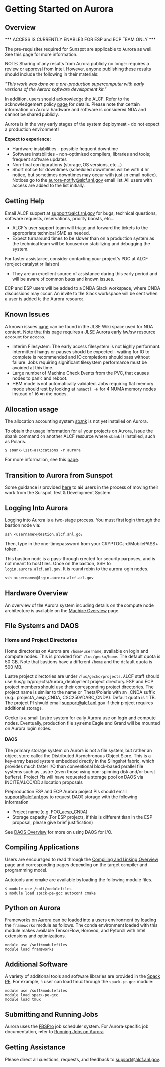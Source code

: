 # Getting Started on Aurora

## Overview

*** ACCESS IS CURRENTLY ENABLED FOR ESP and ECP TEAM ONLY ***

The pre-requisites required for Sunspot are applicable to Aurora as well. See this [page](https://www.alcf.anl.gov/support-center/aurorasunspot/getting-started-sunspot#pre-req) for more information.

NOTE: Sharing of any results from Aurora publicly no longer requires a review or approval from Intel. However, anyone publishing these results should include the following in their materials: 

*"This work was done on a pre-production supercomputer with early versions of the Aurora software development kit."*

In addition, users should acknowledge the ALCF. Refer to the acknowledgement policy [page](https://docs.alcf.anl.gov/policies/alcf-acknowledgement-policy/#alcf-only-acknowledgement) for details. Please note that certain information on Aurora hardware and software is considered NDA and cannot be shared publicly.

Aurora is in the very early stages of the system deployment - do not expect a production environment!

**Expect to experience:**

* Hardware instabilities - possible frequent downtime
* Software instabilities - non-optimized compilers, libraries and tools; frequent software updates
* Non-final configurations (storage, OS versions, etc...)
* Short notice for downtimes (scheduled downtimes will be with 4 hr notice, but sometimes downtimes may occur with just an email notice). Notices go to the <aurora-notify@alcf.anl.gov> email list. All users with access are added to the list initially.

## Getting Help

Email ALCF support at <support@alcf.anl.gov> for bugs, technical questions, software requests, reservations, priority boosts, etc...

* ALCF's user support team will triage and forward the tickets to the appropriate technical SME as needed.
* Expect turnaround times to be slower than on a production system as the technical team will be focused on stabilizing and debugging the system.

For faster assistance, consider contacting your project's POC at ALCF (project catalyst or liaison)

* They are an excellent source of assistance during this early period and will be aware of common bugs and known issues.

ECP and ESP users will be added to a CNDA Slack workspace, where CNDA discussions may occur. An invite to the Slack workspace will be sent when a user is added to the Aurora resource.

## Known Issues

A known issues [page](https://wiki.jlse.anl.gov/display/inteldga/Known+Issues) can be found in the JLSE Wiki space used for NDA content. Note that this page requires a JLSE Aurora early hw/sw resource account for access.

* Interim Filesystem: The early access filesystem is not highly performant. Intermittent hangs or pauses should be expected - waiting for IO to complete is recommended and IO completions should pass without failure. Jobs requiring significant filesystem performance must be avoided at this time.
* Large number of Machine Check Events from the PVC, that causes nodes to panic and reboot.
* HBM mode is not automatically validated. Jobs requiring flat memory mode should test by looking  at `numactl -H` for 4 NUMA memory nodes instead of 16 on the nodes.

## Allocation usage

The allocation accounting system [sbank](https://docs.alcf.anl.gov/account-project-management/allocation-management/sbank-allocation-accounting-system/) is not yet installed on Aurora.

To obtain the usage information for all your projects on Aurora, issue the sbank command on another ALCF resource where `sbank` is installed, such as Polaris.

```
$ sbank-list-allocations -r aurora
```

For more information, see this [page](https://docs.alcf.anl.gov/account-project-management/allocation-management/allocation-management/).

## Transition to Aurora from Sunspot

Some guidance is provided [here](./sunspot-to-aurora.md) to aid users in the process of moving their work from the Sunspot Test & Development System.

## Logging Into Aurora

Logging into Aurora is a two-stage process. You must first login through the
bastion node via:
```
ssh <username>@bastion.alcf.anl.gov
```
Then, type in the one-timepassword from your CRYPTOCard/MobilePASS+ token.

This bastion node is a pass-through erected for security purposes, and is not
meant to host files. Once on the bastion, SSH to `login.aurora.alcf.anl.gov`. It is
round robin to the aurora login nodes.

```
ssh <username>@login.aurora.alcf.anl.gov
```

## Hardware Overview

An overview of the Aurora system including details on the compute node architecture is available on the [Machine Overview](./hardware-overview/machine-overview.md) page.

## File Systems and DAOS

### Home and Project Directories

Home directories on Aurora are `/home/username`, available on login and compute
nodes. This is provided from `/lus/gecko/home`. The default quota is 50 GB. Note that bastions have a different `/home` and the default quota is 500 MB.

Lustre project directories are under `/lus/gecko/projects`. ALCF staff should
use /lus/gila/projects/Aurora\_deployment project directory. ESP and ECP
project members should use their corresponding project directories. The
project name is similar to the name on Theta/Polaris with an \_CNDA suffix
(e.g.: projectA\_aesp\_CNDA, CSC250ADABC\_CNDA). Default quota is 1 TB. The
project PI should email [support@alcf.anl.gov](mailto:support@alcf.anl.gov) if
their project requires additional storage.

Gecko is a small Lustre system for early Aurora use on login and compute
nodes. Eventually, production file systems Eagle and Grand will be mounted on
Aurora login nodes.

#### DAOS

The primary storage system on Aurora is not a file system, but rather an
object store called the Distributed Asynchronous Object Store. This is a
key-array based system embedded directly in the Slingshot fabric, which
provides much faster I/O than conventional block-based parallel file systems
such as Lustre (even those using non-spinning disk and/or burst
buffers). Project PIs will have requested a storage pool on DAOS via
INCITE/ALCC/DD allocation proposals.

Preproduction ESP and ECP Aurora project PIs should email
[support@alcf.anl.gov](mailto:support@alcf.anl.gov) to request DAOS storage
with the following information

* Project name (e.g. FOO\_aesp\_CNDA)
* Storage capacity (For ESP projects, if this is different than in the ESP
  proposal, please give brief justification)

See [DAOS Overview](./data-management/daos/daos-overview.md) for more on using DAOS for I/O.

## Compiling Applications

Users are encouraged to read through the [Compiling and Linking Overview](./compiling-and-linking/compiling-and-linking-overview.md) page and corresponding pages depending on the target compiler and programming model.

Autotools and cmake are available by loading the following module files.

```
$ module use /soft/modulefiles
$ module load spack-pe-gcc autoconf cmake
```

## Python on Aurora

Frameworks on Aurora can be loaded into a users environment by loading the `frameworks` module as follows. The conda environment loaded with this module makes available TensorFlow, Horovod, and Pytorch with Intel extensions and optimizations.

```
module use /soft/modulefiles
module load frameworks
```

## Additional Software

A variety of additional tools and software libraries are provided in the [Spack PE](./applications-and-libraries/libraries/spack-pe.md). For example, a user can load tmux through the `spack-pe-gcc` module:

```
module use /soft/modulefiles
module load spack-pe-gcc
module load tmux
```

## Submitting and Running Jobs

Aurora uses the [PBSPro](../running-jobs/job-and-queue-scheduling.md) job
scheduler system. For Aurora-specific job documentation, refer to [Running
Jobs on Aurora](running-jobs-aurora.md)


<!-- ## Proxy -->

<!-- If the node you are on doesn’t have outbound network connectivity, add the following to your ~/.bash_profile file to access the proxy host -->

<!-- ``` -->
<!-- # proxy settings -->
<!-- export HTTP_PROXY="http://proxy-01.pub.alcf.anl.gov:3128" -->
<!-- export HTTPS_PROXY="http://proxy-01.pub.alcf.anl.gov:3128" -->
<!-- export http_proxy="http://proxy-01.pub.alcf.anl.gov:3128" -->
<!-- export https_proxy="http://proxy-01.pub.alcf.anl.gov:3128" -->
<!-- export ftp_proxy="http://proxy-01.pub.alcf.anl.gov:3128" -->
<!-- export no_proxy="admin,aurora-adminvm-01,localhost,*.cm.aurora.alcf.anl.gov,aurora-*,*.aurora.alcf.anl.gov,*.alcf.anl.gov" -->
<!-- ``` -->

## Getting Assistance

Please direct all questions, requests, and feedback to [support@alcf.anl.gov](mailto:support@alcf.anl.gov).
